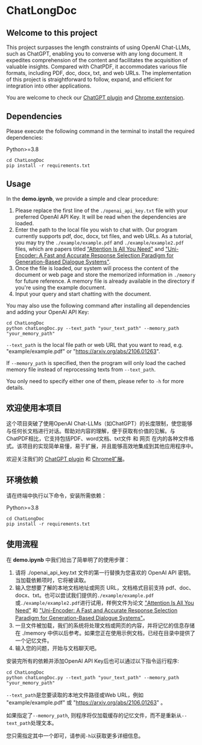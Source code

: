 # ChatLongDoc

## Welcome to this project

This project surpasses the length constraints of using OpenAI Chat-LLMs, such as ChatGPT, enabling you to converse with any long document. It expedites comprehension of the content and facilitates the acquisition of valuable insights. Compared with ChatPDF, it accommodates various file formats, including PDF, doc, docx, txt, and web URLs. The implementation of this project is straightforward to follow, expand, and efficient for integration into other applications.

You are welcome to check our [ChatGPT plugin](https://chat.openai.com/?model=gpt-4-plugins) and [Chrome exntension](https://www.webpilot.ai/).

## Dependencies

Please execute the following command in the terminal to install the required dependencies:

Python>=3.8

```shell
cd ChatLongDoc
pip install -r requirements.txt
```

## Usage

In the **demo.ipynb**, we provide a simple and clear procedure:

1. Please replace the first line of the `./openai_api_key.txt` file with your preferred OpenAI API Key. It will be read when the dependencies are loaded.
2. Enter the path to the local file you wish to chat with. Our program currently supports pdf, doc, docx, txt files, and web URLs. As a tutorial, you may try the `./example/example.pdf` and `./example/example2.pdf` files, which are papers titled ["Attention Is All You Need"](https://arxiv.org/abs/1706.03762) and ["Uni-Encoder: A Fast and Accurate Response Selection Paradigm for Generation-Based Dialogue Systems"](https://arxiv.org/abs/2106.01263).
3. Once the file is loaded, our system will process the content of the document or web page and store the memorized information in `./memory` for future reference. A memory file is already available in the directory if you're using the example document.
4. Input your query and start chatting with the document.

You may also use the following command after installing all dependencies and adding your OpenAI API Key:
```shell
cd ChatLongDoc
python chatLongDoc.py --text_path "your_text_path" --memory_path "your_memory_path"
```
`--text_path` is the local file path or web URL that you want to read, e.g. "example/example.pdf" or "https://arxiv.org/abs/2106.01263".

If `--memory_path` is specified, then the program will only load the cached memory file instead of reprocessing texts from `--text_path`.

You only need to specify either one of them, please refer to `-h` for more details.

## 欢迎使用本项目

这个项目突破了使用OpenAI Chat-LLMs（如ChatGPT）的长度限制，使您能够与任何长文档进行对话。帮助对内容的理解，便于获取有价值的见解。与ChatPDF相比，它支持包括PDF、word文档、txt文件 和 网页 在内的各种文件格式。该项目的实现简单易懂，易于扩展，并且能够高效地集成到其他应用程序中。

欢迎关注我们的 [ChatGPT plugin](https://chat.openai.com/?model=gpt-4-plugins) 和 [Chrome扩展](https://www.webpilot.ai/)。

## 环境依赖

请在终端中执行以下命令，安装所需依赖：

Python>=3.8

```shell
cd ChatLongDoc
pip install -r requirements.txt
```

## 使用流程

在 **demo.ipynb** 中我们给出了简单明了的使用步骤：

1. 请将 ./openai_api_key.txt 文件的第一行替换为您喜欢的 OpenAI API 密钥。当加载依赖项时，它将被读取。
2. 输入您想要了解的本地文档地址或网页 URL，文档格式目前支持 pdf、doc、docx、txt。也可以尝试我们提供的`./example/example.pdf`或`./example/example2.pdf`进行试用，样例文件为论文 ["Attention Is All You Need"](https://arxiv.org/abs/1706.03762) 和 ["Uni-Encoder: A Fast and Accurate Response Selection Paradigm for Generation-Based Dialogue Systems"](https://arxiv.org/abs/2106.01263)。
3. 一旦文件被加载，我们的系统将处理文档或网页的内容，并将记忆的信息存储在 ./memory 中供以后参考。如果您正在使用示例文档，已经在目录中提供了一个记忆文件。
4. 输入您的问题，开始与文档聊天吧。

安装完所有的依赖并添加OpenAI API Key后也可以通过以下指令运行程序:
```shell
cd ChatLongDoc
python chatLongDoc.py --text_path "your_text_path" --memory_path "your_memory_path"
```
`--text_path`是您要读取的本地文件路径或Web URL，例如 "example/example.pdf" 或 "https://arxiv.org/abs/2106.01263" 。

如果指定了`--memory_path`, 则程序将仅加载缓存的记忆文件，而不是重新从`--text_path`处理文本。

您只需指定其中一个即可，请参阅`-h`以获取更多详细信息。
